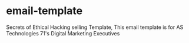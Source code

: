 # email-template
Secrets of Ethical Hacking selling Template, This email template is for AS Technologies 71's Digital Marketing Executives
